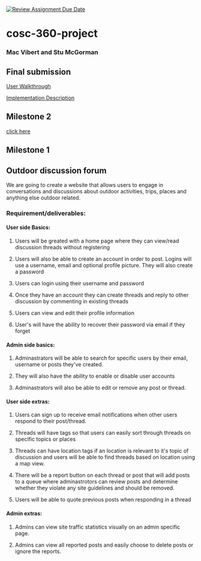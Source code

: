 [![Review Assignment Due Date](https://classroom.github.com/assets/deadline-readme-button-24ddc0f5d75046c5622901739e7c5dd533143b0c8e959d652212380cedb1ea36.svg)](https://classroom.github.com/a/enf2qyfT)
# cosc-360-project

### Mac Vibert and Stu McGorman

## Final submission

[User Walkthrough](userWalkthrough.pdf)

[Implementation Description](implementationDesc.md)

## Milestone 2

[click here](pages.md)

## Milestone 1

## Outdoor discussion forum

We are going to create a website that allows users to engage in conversations and discussions about outdoor activities, trips, places and anything else outdoor related. 

### Requirement/deliverables:

#### User side Basics:

1. Users will be greated with a home page where they can view/read discussion threads without registering 

2. Users will also be able to create an account in order to post. Logins will use a username, email and optional profile picture. They will also create a password

3. Users can login using their username and password

4. Once they have an account they can create threads and reply to other discussion by commenting in existing threads

5. Users can view and edit their profile information

6. User's will have the ability to recover their password via email if they forget

#### Admin side basics: 

1. Adminastrators will be able to search for specific users by their email, username or posts they've created.

2. They will also have the ability to enable or disable user accounts

3. Adminastrators will also be able to edit or remove any post or thread. 

#### User side extras: 

1. Users can sign up to receive email notifications when other users respond to their post/thread. 

2. Threads will have tags so that users can easily sort through threads on specific topics or places

3. Threads can have location tags if an location is relevant to it's topic of discussion and users will be able to find threads based on location using a map view. 

4. There will be a report button on each thread or post that will add posts to a queue where adminastrotors can review posts and determine whether they violate any site guidelines and should be removed.

5. Users will be able to quote previous posts when responding in a thread

#### Admin extras: 

1. Admins can view site traffic statistics visually on an admin specific page. 

2. Admins can view all reported posts and easily choose to delete posts or ignore the reports.